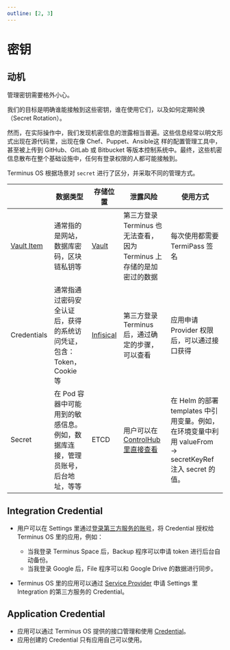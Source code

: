 ```yaml
---
outline: [2, 3]
---
```


# 密钥

## 动机

管理密钥需要格外小心。

我们的目标是明确谁能接触到这些密钥，谁在使用它们，以及如何定期轮换（Secret Rotation）。

然而，在实际操作中，我们发现机密信息的泄露相当普遍。这些信息经常以明文形式出现在源代码里，出现在像 Chef、Puppet、Ansible这 样的配置管理工具中，甚至被上传到 GitHub、GitLab 或 Bitbucket 等版本控制系统中。最终，这些机密信息散布在整个基础设施中，任何有登录权限的人都可能接触到。

Terminus OS 根据场景对 `secret` 进行了区分，并采取不同的管理方式。

|                                                               | 数据类型                                                                      | 存储位置                                      | 泄露风险                                                                               | 使用方式                                                                                                 |
| ------------------------------------------------------------- | ----------------------------------------------------------------------------- | --------------------------------------------- | -------------------------------------------------------------------------------------- | -------------------------------------------------------------------------------------------------------- |
| [Vault Item](../../how-to/terminus/vault/index.md#vault-item) | 通常指的是网站，数据库密码，区块链私钥等                                      | [Vault](../../how-to/terminus/vault/index.md) | 第三方登录 Terminus 也无法查看，因为 Terminus 上存储的是加密过的数据                   | 每次使用都需要 TermiPass 签名                                                                            |
| Credentials                                                   | 通常指通过密码安全认证后，获得的系统访问凭证，包含：Token， Cookie 等         | [Infisical](https://infisical.com/)           | 第三方登录 Terminus 后，通过确定的步骤，可以查看                                       | 应用申请 Provider 权限后，可以通过接口获得                                                               |
| Secret                                                        | 在 Pod 容器中可能用到的敏感信息。例如，数据库连接，管理员账号，后台地址，等等 | ETCD                                          | 用户可以在 [ControlHub 里直接查看](../../how-to/terminus/controlhub/browse.md#secrets) | 在 Helm 的部署 templates 中引用变量。例如，在环境变量中利用 valueFrom -> secretKeyRef 注入 secret 的值。 |

## Integration Credential

- 用户可以在 Settings 里通过[登录第三方服务的账号](../../how-to/terminus/settings/integration.md#third-party-account)，将 Credential 授权给 Terminus OS 里的应用，例如：

  - 当我登录 Terminus Space 后，Backup 程序可以申请 token 进行后台自动备份。
  - 当我登录 Google 后，File 程序可以和 Google Drive 的数据进行同步。

- Terminus OS 里的应用可以通过 [Service Provider](../../developer/develop/advanced/provider.md) 申请 Settings 里 Integration 的第三方服务的 Credential。

## Application Credential

- 应用可以通过 Terminus OS 提供的接口管理和使用 [Credential](../../developer/develop/advanced/secret.md)。
- 应用创建的 Credential 只有应用自己可以使用。
